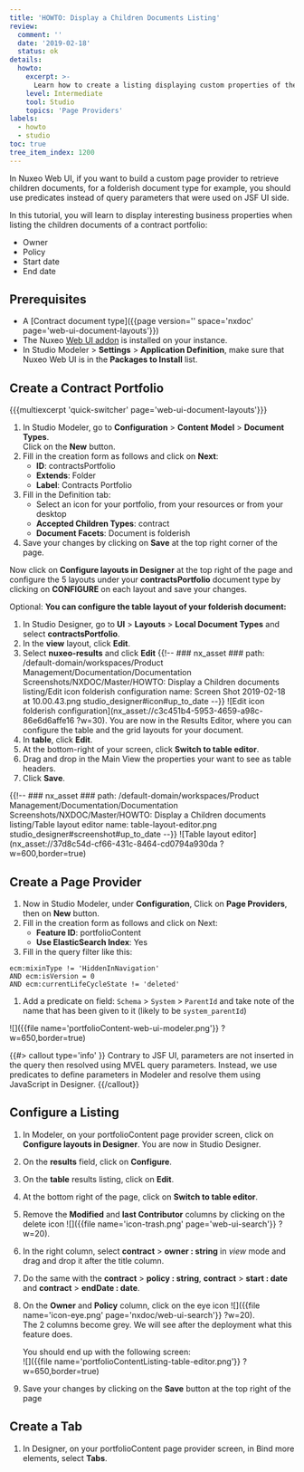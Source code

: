```yaml
---
title: 'HOWTO: Display a Children Documents Listing'
review:
  comment: ''
  date: '2019-02-18'
  status: ok
details:
  howto:
    excerpt: >-
      Learn how to create a listing displaying custom properties of the documents contained in a given space.
    level: Intermediate
    tool: Studio
    topics: 'Page Providers'
labels:
  - howto
  - studio
toc: true
tree_item_index: 1200
---
```


In Nuxeo Web UI, if you want to build a custom page provider to retrieve children documents, for a folderish document type for example, you should use predicates instead of query parameters that were used on JSF UI side.

In this tutorial, you will learn to display interesting business properties when listing the children documents of a contract portfolio:

- Owner
- Policy
- Start date
- End date

## Prerequisites

- A [Contract document type]({{page version='' space='nxdoc' page='web-ui-document-layouts'}})
- The Nuxeo [Web UI addon](https://connect.nuxeo.com/nuxeo/site/marketplace/package/nuxeo-web-ui) is installed on your instance.
- In Studio Modeler > **Settings** > **Application Definition**, make sure that Nuxeo Web UI is in the **Packages to Install** list.

## Create a Contract Portfolio

{{{multiexcerpt 'quick-switcher' page='web-ui-document-layouts'}}}

1. In Studio Modeler, go to **Configuration** > **Content Model** > **Document Types**.</br>
   Click on the **New** button.
1. Fill in the creation form as follows and click on **Next**:
   - **ID**: contractsPortfolio
   - **Extends**: Folder
   - **Label**: Contracts Portfolio
1. Fill in the Definition tab:
   - Select an icon for your portfolio, from your resources or from your desktop
   - **Accepted Children Types**: contract
   - **Document Facets**: Document is folderish
1. Save your changes by clicking on **Save** at the top right corner of the page.

Now click on **Configure layouts in Designer** at the top right of the page and configure the 5 layouts under your **contractsPortfolio** document type by clicking on **CONFIGURE** on each layout and save your changes.

Optional: **You can configure the table layout of your folderish document:**

1. In Studio Designer, go to **UI** > **Layouts** > **Local Document Types** and select **contractsPortfolio**.
1. In the **view** layout, click **Edit**.
1. Select **nuxeo-results** and click **Edit** {{!--     ### nx_asset ###
       path: /default-domain/workspaces/Product Management/Documentation/Documentation Screenshots/NXDOC/Master/HOWTO: Display a Children documents listing/Edit icon folderish configuration
       name: Screen Shot 2019-02-18 at 10.00.43.png
       studio_designer#icon#up_to_date
   --}}
   ![Edit icon folderish configuration](nx_asset://c3c451b4-5953-4659-a98c-86e6d6affe16 ?w=30).
   You are now in the Results Editor, where you can configure the table and the grid layouts for your document.
1. In **table**, click **Edit**.
1. At the bottom-right of your screen, click **Switch to table editor**.
1. Drag and drop in the Main View the properties your want to see as table headers.
1. Click **Save**.

{{!--     ### nx_asset ###
    path: /default-domain/workspaces/Product Management/Documentation/Documentation Screenshots/NXDOC/Master/HOWTO: Display a Children documents listing/Table layout editor
    name: table-layout-editor.png
    studio_designer#screenshot#up_to_date
--}}
![Table layout editor](nx_asset://37d8c54d-cf66-431c-8464-cd0794a930da ?w=600,border=true)

## Create a Page Provider

1. Now in Studio Modeler, under **Configuration**, Click on **Page Providers**, then on **New** button.
1. Fill in the creation form as follows and click on Next:
   - **Feature ID**: portfolioContent
   - **Use ElasticSearch Index**: Yes
1. Fill in the query filter like this:

```
ecm:mixinType != 'HiddenInNavigation'
AND ecm:isVersion = 0
AND ecm:currentLifeCycleState != 'deleted'
```

1. Add a predicate on field: `Schema` > `System` > `ParentId` and take note of the name that has been given to it (likely to be `system_parentId`)

![]({{file name='portfolioContent-web-ui-modeler.png'}} ?w=650,border=true)

{{#> callout type='info' }}
Contrary to JSF UI, parameters are not inserted in the query then resolved using MVEL query parameters. Instead, we use predicates to define parameters in Modeler and resolve them using JavaScript in Designer.
{{/callout}}

## Configure a Listing

1. In Modeler, on your portfolioContent page provider screen, click on **Configure layouts in Designer**.
   You are now in Studio Designer.
1. On the **results** field, click on **Configure**.
1. On the **table** results listing, click on **Edit**.
1. At the bottom right of the page, click on **Switch to table editor**.
1. Remove the **Modified** and **last Contributor** columns by clicking on the delete icon ![]({{file name='icon-trash.png' page='web-ui-search'}} ?w=20).
1. In the right column, select **contract** > **owner : string** in _view_ mode and drag and drop it after the title column.
1. Do the same with the **contract** > **policy : string**, **contract** > **start : date** and **contract** > **endDate : date**. </br>
1. On the **Owner** and **Policy** column, click on the eye icon ![]({{file name='icon-eye.png' page='nxdoc/web-ui-search'}} ?w=20).</br>
   The 2 columns become grey. We will see after the deployment what this feature does.

   You should end up with the following screen:</br>
   ![]({{file name='portfolioContentListing-table-editor.png'}} ?w=650,border=true)

1. Save your changes by clicking on the **Save** button at the top right of the page

## Create a Tab

1. In Designer, on your portfolioContent page provider screen, in Bind more elements, select **Tabs**.
   <!--1. In Studio Studio Designer, go to **UI** > **Tabs**.
1. Hover over the **Create** button and select **Listing**.-->
1. Fill in the page like this:
   - **Name**: portfolioContentListing
   - **Label**: Content
   - **Order**: 1
   - **Provider**: portfolioContent
   - **Schemas**: dublincore, contract
   - **Search-name**: portfoliocontent
1. Unfold the down arrow at the bottom of the **Elements & Attributes** section.
1. Add the following line next to the **params** field:</br>
   `{"system_parentId": "[[document.uid]]"}`

   ![]({{file name='portfolioContentListing-web-ui-designer.png'}} ?w=650,border=true)

{{#> callout type='info' heading='Some explanations for params' }}
Elements are configured using JavaScript (JS). We are putting a JS object here (`{"key": "value", "anotherKey": "anotherValue"}`) that will be inserted in the element.
</br>
`system_parentId` is the name of the predicate we defined in Modeler. We are saying here that we want to assign a value to it.
</br>
`[[document.uid]]` is the value we assign to our predicate. In this case, we are using one way binding (symbolized by the double square brackets) to forward a value dynamically. The `document.uid` variable can be guessed easily once you know that you are parsing a [document entity-type]({{page version='' space='nxdoc' page='rest-api-entity-types'}}#document) using JS.
{{/callout}}

1. At the bottom of the page, define the activation filter:

   - **Document has one of the type**: `contractsPortfolio`
     ![]({{file name='portfolioContentListing-web-ui-designer-part2.png'}} ?w=650,border=true)

1. Save your modification and deploy your Studio project.

As we modified the **Owner** and **Policy** columns, they are optional. By clicking on **Columns Settings** icon, you can decide to display them or not.
![]({{file name='portfolioContentListing-columns-settings.png'}} ?w=350,border=true)
